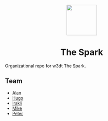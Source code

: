 <p align="center"><img src="https://i.imgur.com/92vWHUN.png" width="100"/>
<h1 align="center">The Spark</h1>

Organizational repo for w3dt The Spark.

## Team

* [Alan](https://github.com/alanshaw)
* [Hugo](https://github.com/hugomrdias)
* [Irakli](https://github.com/Gozala)
* [Mike](https://github.com/mgoelzer)
* [Peter](https://github.com/ribasushi)
